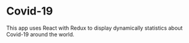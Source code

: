 # Covid-19
This app uses React with Redux to display dynamically statistics about Covid-19 around the world. 
